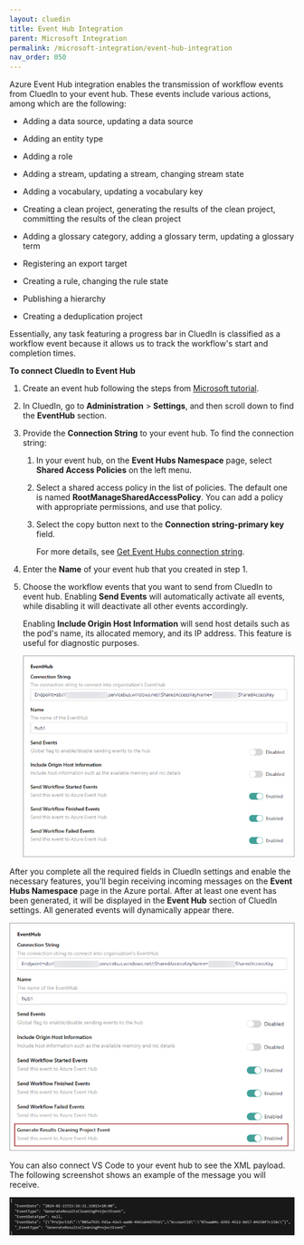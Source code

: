 ```yaml
---
layout: cluedin
title: Event Hub Integration
parent: Microsoft Integration
permalink: /microsoft-integration/event-hub-integration
nav_order: 050
---
```


Azure Event Hub integration enables the transmission of workflow events from CluedIn to your event hub. These events include various actions, among which are the following:

- Adding a data source, updating a data source

- Adding an entity type

- Adding a role

- Adding a stream, updating a stream, changing stream state

- Adding a vocabulary, updating a vocabulary key

- Creating a clean project, generating the results of the clean project, committing the results of the clean project

- Adding a glossary category, adding a glossary term, updating a glossary term

- Registering an export target

- Creating a rule, changing the rule state

- Publishing a hierarchy

- Creating a deduplication project

Essentially, any task featuring a progress bar in CluedIn is classified as a workflow event because it allows us to track the workflow's start and completion times.

**To connect CluedIn to Event Hub**

1. Create an event hub following the steps from [Microsoft tutorial](https://learn.microsoft.com/en-us/azure/event-hubs/event-hubs-create).

1. In CluedIn, go to **Administration** > **Settings**, and then scroll down to find the **EventHub** section.

1. Provide the **Connection String** to your event hub. To find the connection string:

    1. In your event hub, on the **Event Hubs Namespace** page, select **Shared Access Policies** on the left menu.

    1. Select a shared access policy in the list of policies. The default one is named **RootManageSharedAccessPolicy**. You can add a policy with appropriate permissions, and use that policy.

    1. Select the copy button next to the **Connection string-primary key** field.

        For more details, see [Get Event Hubs connection string](https://learn.microsoft.com/en-us/azure/event-hubs/event-hubs-get-connection-string#connection-string-for-a-namespace).

1. Enter the **Name** of your event hub that you created in step 1.

1. Choose the workflow events that you want to send from CluedIn to event hub. Enabling **Send Events** will automatically activate all events, while disabling it will deactivate all other events accordingly.

    Enabling **Include Origin Host Information** will send host details such as the pod's name, its allocated memory, and its IP address. This feature is useful for diagnostic purposes.

    ![event-hub-settings.png](../../assets/images/microsoft-integration/event-hub/event-hub-settings.png)

After you complete all the required fields in CluedIn settings and enable the necessary features, you'll begin receiving incoming messages on the **Event Hubs Namespace** page in the Azure portal. After at least one event has been generated, it will be displayed in the **Event Hub** section of CluedIn settings. All generated events will dynamically appear there.

![event-hub-settings-dynamic.png](../../assets/images/microsoft-integration/event-hub/event-hub-settings-dynamic.png)

You can also connect VS Code to your event hub to see the XML payload. The following screenshot shows an example of the message you will receive.

![event-hub-message-example.png](../../assets/images/microsoft-integration/event-hub/event-hub-message-example.png)